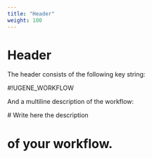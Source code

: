 ```yaml
---
title: "Header"
weight: 100
---
```


# Header

The header consists of the following key string:

#!UGENE\_WORKFLOW

And a multiline description of the workflow:

\# Write here the description  
# of your workflow.